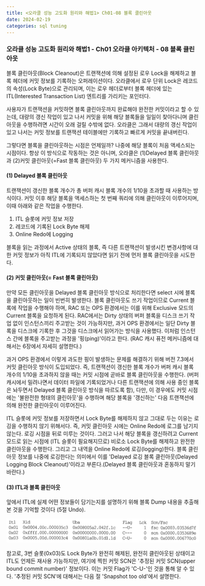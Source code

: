 ```yaml
---
title: <오라클 성능 고도화 원리와 해법1> Ch01-08 블록 클린아웃
date: 2024-02-19
categories: sql tuning
---
```



### 오라클 성능 고도화 원리와 해법1 - Ch01 오라클 아키텍처 - 08 블록 클린아웃

블록 클린아웃(Block Cleanout)은 트랜잭션에 의해 설정된 로우 Lock을 해제하고 블록 헤더에 커밋 정보를 기록하는 오퍼레이션이다. 오라클에서 로우 단위 Lock은 레코드의 속성(Lock Byte)으로 관리되며, 이는 로우 헤더로부터 블록 헤더에 있는 ITL(Interested Transaction List) 엔트리를 가리키는 포인터다.

사용자가 트랜잭션을 커밋하면 블록 클린아웃까지 완료해야 완전한 커밋이라고 할 수 있는데, 대량의 갱신 작업이 있고 나서 커밋을 위해 해당 블록들을 일일이 찾아다니며 클린아웃을 수행하려면 시간이 오래 걸릴 수밖에 없다. 오라클은 그래서 대량의 갱신 작업이 있고 나서는 커밋 정보를 트랜잭션 테이블에만 기록하고 빠르게 커밋을 끝내버린다.

그렇다면 블록을 클린아웃하는 시점은 언제일까? 나중에 해당 블록이 처음 액세스되는 시점이다. 항상 이 방식으로 작동하는 것은 아니며, 오라클은 (1)Delayed 블록 클린아웃과 (2)커밋 클린아웃(=Fast 블록 클린아웃) 두 가지 메커니즘을 사용한다.

#### (1) Delayed 블록 클린아웃

트랜잭션이 갱신한 블록 개수가 총 버퍼 캐시 블록 개수의 1/10을 초과할 때 사용하는 방식이다. 커밋 이후 해당 블록을 액세스하는 첫 번째 쿼리에 의해 클린아웃이 이루어지며, 이때 아래와 같은 작업을 수행한다.

1. ITL 슬롯에 커밋 정보 저장
2. 레코드에 기록된 Lock Byte 해제
3. Online Redo에 Logging

블록을 읽는 과정에서 Active 상태의 블록, 즉 다른 트랜잭션이 발생시킨 변경사항에 대한 커밋 정보가 아직 ITL에 기록되지 않았다면 읽기 전에 먼저 블록 클린아웃을 시도한다.

#### (2) 커밋 클린아웃(= Fast 블록 클린아웃)

만약 모든 클린아웃을 Delayed 블록 클린아웃 방식으로 처리한다면 select 시에 블록을 클린아웃하는 일이 빈번히 발생한다. 블록 클린아웃도 쓰기 작업이므로 Current 블록에 작업을 수행해야 하며, RAC 또는 OPS 환경에서는 이를 위해 Exclusive 모드의 Current 블록을 요청하게 된다. RAC에서는 Dirty 상태의 버퍼 블록을 디스크 쓰기 작업 없이 인스턴스끼리 주고받는 것이 가능하지만, 과거 OPS 환경에서는 일단 Dirty 블록을 디스크에 기록한 후 그것을 디스크에서 읽어가는 방식을 사용했다. 이처럼 인스턴스 간에 블록을 주고받는 과정을 '핑(ping)'이라고 한다. (RAC 캐시 퓨전 메커니즘에 대해서는 6장에서 자세히 설명한다.)

과거 OPS 환경에서 이렇게 과도한 핑이 발생하는 문제를 해결하기 위해 버전 7.3에서 커밋 클린아웃 방식이 도입되었다. 즉, 트랜잭션이 갱신한 블록 개수가 버퍼 캐시 블록 개수의 1/10을 초과하지 않을 때는 커밋 시점에 곧바로 블록 클린아웃을 수행한다. (버퍼 캐시에서 밀려나면서 데이터 파일에 기록되었거나 다른 트랜잭션에 의해 사용 중인 블록은 놔두면서 Delayed 블록 클린아웃 방식을 따르도록 함), 다만, 이 경우에도 커밋 시점에는 '불완전한 형태의 클린아웃'을 수행하며 해당 블록을 '갱신하는' 다음 트랜잭션에 의해 완전한 클린아웃이 이루어진다.

ITL 슬롯에 커밋 정보를 저장하면서 Lock Byte를 해제하지 않고 그대로 두는 이유는 로깅을 수행하지 않기 위해서다. 즉, 커밋 클린아웃 시에는 Online Redo에 로그를 남기지 않는다. 로깅 시점을 뒤로 미루는 것이다. 그러고 나서 해당 블록을 갱신하려고 Current 모드로 읽는 시점에 (ITL 슬롯이 필요해지므로) 비로소 Lock Byte를 해제하고 완전한 클린아웃을 수행한다. 그리고 그 내역을 Online Redo에 로깅(logging)한다. 블록 클린아웃 정보를 나중에 로깅한다는 의미에서 이를 'Delayed 로깅 블록 클린아웃(Delayed Logging Block Cleanout)'이라고 부른다.(Delayed 블록 클린아웃과 혼동하지 말기 바란다.)

#### (3) ITL과 블록 클린아웃

앞에서 ITL에 실제 어떤 정보들이 담기는지를 설명하기 위해 블록 Dump 내용을 추출해 본 것을 기억할 것이다 (5절 Undo).

![](/assets/images/sqlp/sqlp-1-01-08-0.png)

참고로, 3번 슬롯(0x03)도 Lock Byte가 완전히 해제된, 완전히 클린아웃된 상태이고 ITL도 언제든 재사용 가능하지만, 여기에 찍힌 커밋 SCN은 '추정된 커밋 SCN(upper bound commit number)' 정보이다. 이는 커밋 Flag가 'C-U-'인 것을 통해 알 수 있다. '추정된 커밋 SCN'에 대해서는 다음 절 'Snapshot too old'에서 설명한다.

